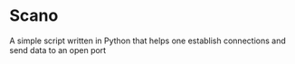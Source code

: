 # Scano
A simple script written in Python that helps one establish connections and send data to an open port
